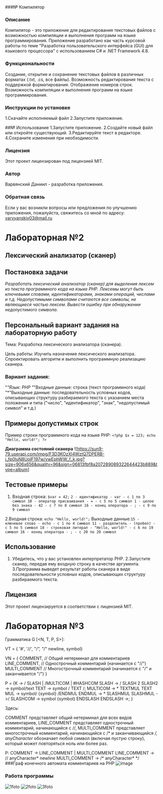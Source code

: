 ###№ Компилятор

### Описание
Компилятор - это приложение для редактирования текстовых файлов с возможностью компиляции и выполнения программ на языке программирования. Приложение разработано как часть курсовой работы по теме "Разработка пользовательского интерфейса (GUI) для языкового процессора" с использованием C# и .NET Framework 4.8.

### Функциональности
Создание, открытие и сохранение текстовых файлов в различных форматах (.txt, .cs, все файлы).
Возможность редактирования текста с поддержкой форматирования.
Отображение номеров строк.
Возможность компиляции и выполнения программ на языке программирования.

### Инструкции по установке
1.Скачайте исполняемый файл
2.Запустите приложение.

##№ Использование
1.Запустите приложение.
2.Создайте новый файл или откройте существующий.
3.Редактируйте текст в редакторе.
4.Сохраните изменения при необходимости.

### Лицензия
Этот проект лицензирован под лицензией MIT.

### Автор
Варвянский Даниил  - разработка приложения.

### Обратная связь
Если у вас возникли вопросы или предложения по улучшению приложения, пожалуйста, свяжитесь со мной по адресу: varvyanskiy03@mail.ru


# Лабораторная №2
## **Лексический анализатор (сканер)**
## **Постановка задачи**
*Разработать лексический анализатор (сканер) для выделения лексем из текста программного кода на языке PHP. Лексемы могут быть ключевыми словами, идентификаторами, знаками операций, числами и т.д. Недопустимыми символами считаются все символы, не являющиеся частью лексем. Вывести ошибку при обнаружении недопустимого символа.*

## **Персональный вариант задания на лабораторную работу**
Тема: Разработка лексического анализатора (сканера).

Цель работы: Изучить назначение лексического анализатора. Спроектировать алгоритм и выполнить программную реализацию сканера.

### **Вариант задания:**
"*"Язык: PHP
"*"Входные данные: строка (текст программного кода)
"*"Выходные данные: последовательность условных кодов, описывающих структуру разбираемого текста с указанием места положения и типа ("число", "идентификатор", "знак", "недопустимый символ" и т.д.)
## **Примеры допустимых строк**
Пример строки программного кода на языке PHP:
`<?php
    $x = 123;
    echo "Hello, world!";
?>`


**Диаграмма состояний сканера**
![https://sun9-79.userapi.com/impg/F3D3KOzXl4WztQ7DPERB-j_fp0luN8UolF197w/vwEphWW_f_k.jpg?size=906x656&quality=96&sign=06813fbf8a207289089322644423b889&type=album]
## **Тестовые примеры**
1. Входная строка: `$var = 42;`
`2 - идентификатор - var - с 1 по 3 символ
10 - оператор присваивания - = - с 5 по 5 символ
1 - целое без знака - 42 - с 7 по 8 символ
16 - конец оператора - ; - с 9 по 9 символ`

2.Входная строка: `echo "Hello, world!";`
Выходные данные:`15 - ключевое слово - echo - с 1 по 4 символ
11 - разделитель - (пробел) - с 5 по 5 символ
18 - строковая литерал - "Hello, world!" - с 6 по 19 символ
16 - конец оператора - ; - с 20 по 20 символ`

## **Использование**
1. Убедитесь, что у вас установлен интерпретатор PHP.
2.Запустите сканер, передав ему входную строку в качестве аргумента.
3.Программа выведет результат работы сканера в виде последовательности условных кодов, описывающих структуру разбираемого текста.
## **Лицензия**
Этот проект лицензируется в соответствии с лицензией MIT.


# Лабораторная №3 
Грамматика 
G [<N, T, P, S>]:

VT = { '#', '//', "/*", "*/" newline, symbol}

VN = {
COMMENT, // Общий нетерминал для комментариев
LINE_COMMENT, // Однострочный комментарий (начинается с "//")
MULTI_COMMENT // Многострочный комментарий (начинается с "/" и заканчивается "/")
}

P = {K -> / SLASH | /MULTICOM | #HASHCOM
SLASH -> / SLASH 2
SLASH2 -> symbol/text
TEXT -> symbol / TEXT /;
MULTICOM -> * TEXTMUL
TEXT MUL -> symbol/ {symbol} /ENDMUL
ENDMUL -> * SLASHMUL
SLASHMUL ->/
SLASHCOM -> symbol {symbol} ENDSLASH
ENDSLASH ->;
}

Здесь:

COMMENT представляет общий нетерминал для всех видов комментариев,
LINE_COMMENT представляет однострочный комментарий, начинающийся с //,
MULTI_COMMENT представляет многострочный комментарий, начинающийся с /* и заканчивающийся */,
anyCharacter* обозначает любой символ (включая пустую строку), который может повторяться ноль или более раз.

P:
COMMENT -> LINE_COMMENT | MULTI_COMMENT
LINE_COMMENT -> // anyCharacter* newline
MULTI_COMMENT -> /* anyCharacter* */
###Граф конечного автомата комментариев на PHP
![image](https://github.com/M23Nono/kompilator1/assets/34939868/d833ad82-bcf7-4d21-9698-c230a2d798ff)

### Работа программы 
![1foto](https://github.com/M23Nono/kompilator1/assets/34939868/c58415cd-58ca-49cd-93f3-5ef5d9da56b2)
![2foto](https://github.com/M23Nono/kompilator1/assets/34939868/ad86da3d-7d37-45d5-9ff6-d5cca25468ec)
![3foto](https://github.com/M23Nono/kompilator1/assets/34939868/b22a7288-3ed0-42f6-921d-ac048c0f108b)








